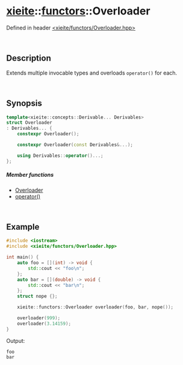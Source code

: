 # [xieite](../xieite.md)\:\:[functors](../functors.md)\:\:Overloader
Defined in header [<xieite/functors/Overloader.hpp>](../../include/xieite/functors/Overloader.hpp)

&nbsp;

## Description
Extends multiple invocable types and overloads `operator()` for each.

&nbsp;

## Synopsis
```cpp
template<xieite::concepts::Derivable... Derivables>
struct Overloader
: Derivables... {
    constexpr Overloader();

    constexpr Overloader(const Derivables&...);

    using Derivables::operator()...;
};
```
##### Member functions
- [Overloader](./Overloader/constructor.md)
- [operator()](./Overloader/operatorCall.md)

&nbsp;

## Example
```cpp
#include <iostream>
#include <xieite/functors/Overloader.hpp>

int main() {
    auto foo = [](int) -> void {
        std::cout << "foo\n";
    };
    auto bar = [](double) -> void {
        std::cout << "bar\n";
    };
    struct nope {};

    xieite::functors::Overloader overloader(foo, bar, nope());

    overloader(999);
    overloader(3.14159);
}
```
Output:
```
foo
bar
```
